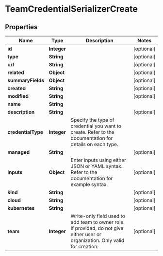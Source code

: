 # TeamCredentialSerializerCreate

## Properties
Name | Type | Description | Notes
------------ | ------------- | ------------- | -------------
**id** | **Integer** |  |  [optional]
**type** | **String** |  |  [optional]
**url** | **String** |  |  [optional]
**related** | **Object** |  |  [optional]
**summaryFields** | **Object** |  |  [optional]
**created** | **String** |  |  [optional]
**modified** | **String** |  |  [optional]
**name** | **String** |  | 
**description** | **String** |  |  [optional]
**credentialType** | **Integer** | Specify the type of credential you want to create. Refer to the documentation for details on each type. | 
**managed** | **String** |  |  [optional]
**inputs** | **Object** | Enter inputs using either JSON or YAML syntax. Refer to the documentation for example syntax. |  [optional]
**kind** | **String** |  |  [optional]
**cloud** | **String** |  |  [optional]
**kubernetes** | **String** |  |  [optional]
**team** | **Integer** | Write-only field used to add team to owner role. If provided, do not give either user or organization. Only valid for creation. |  [optional]
